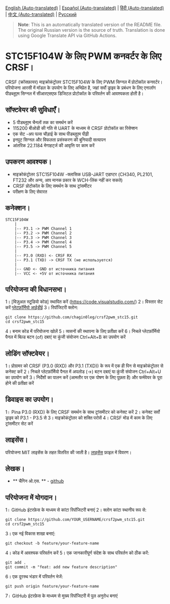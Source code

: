 [English (Auto-translated)](README.en.md) | [Español (Auto-translated)](README.es.md) | [हिंदी (Auto-translated)](README.hi.md) | [中文 (Auto-translated)](README.zh-CN.md) | [Русский](README.md)

> **Note**: This is an automatically translated version of the README file. The original Russian version is the source of truth. Translation is done using Google Translate API via GitHub Actions.

# STC15F104W के लिए PWM कनवर्टर के लिए CRSF।

CRSF (क्रॉसफ़ायर) माइक्रोकंट्रोलर STC15F104W के लिए PWM सिग्नल में प्रोटोकॉल कनवर्टर। परियोजना आरसी में मॉडल के उपयोग के लिए अभिप्रेत है, जहां सर्वो ड्राइव के प्रबंधन के लिए एनालॉग पीडब्लूएम सिग्नल में सीआरएसएफ डिजिटल प्रोटोकॉल के परिवर्तन की आवश्यकता होती है।

## सॉफ्टवेयर की सुविधाएँ।

- 5 पीडब्लूएम चैनलों तक का समर्थन करें
- 115200 बीओडी की गति से UART के माध्यम से CRSF प्रोटोकॉल का रिसेप्शन
- एक सेट -अप पल्स चौड़ाई के साथ पीडब्लूएम पीढ़ी
- इनपुट सिग्नल और विफलता प्रसंस्करण की बुनियादी सत्यापन
- आंतरिक 22.1184 मेगाहर्ट्ज की आवृत्ति पर काम करें

## उपकरण आवश्यक।

- माइक्रोकंट्रोलर STC15F104W
-क्लासिक USB-JART एडाप्टर (CH340, PL2101, FT232 और अन्य, आप मानक प्रकार के WCH-लिंक नहीं कर सकते)
- CRSF प्रोटोकॉल के लिए समर्थन के साथ ट्रांसमीटर
- परीक्षण के लिए सेवारत

## कनेक्शन।

```
STC15F104W
    |
    |-- P3.1 -> PWM Channel 1
    |-- P3.2 -> PWM Channel 2
    |-- P3.3 -> PWM Channel 3
    |-- P3.4 -> PWM Channel 4
    |-- P3.5 -> PWM Channel 5
    |
    |-- P3.0 (RXD) <- CRSF RX
    |-- P3.1 (TXD) -> CRSF TX (не используется)
    |
    |-- GND <- GND от источника питания
    |-- VCC <- +5V от источника питания
```

## परियोजना की विधानसभा।

1। [विज़ुअल स्टूडियो कोड] स्थापित करें (https://code.visualstudio.com/)
2। विस्तार सेट करें [प्लेटफ़ॉर्मियो आईडीई](https://platformio.org/install/ide?install=vscode)
3। रिपॉजिटरी क्लोन:
```
git clone https://github.com/chagin0leg/crsf2pwm_stc15.git
cd crsf2pwm_stc15
```
4। बनाम कोड में परियोजना खोलें
5। व्यसनों की स्थापना के लिए प्रतीक्षा करें
6। निचले प्लेटफ़ॉर्मियो पैनल में बिल्ड बटन (of) दबाएं या कुंजी संयोजन Ctrl+Alt+B का उपयोग करें

## लोडिंग सॉफ्टवेयर।

1। प्रोग्रामर को CRSF (P3.0 (RXD) और P3.1 (TXD)) के रूप में एक ही पिन से माइक्रोकंट्रोलर से कनेक्ट करें
2। निचले प्लेटफ़ॉर्मियो पैनल में अपलोड (→) बटन दबाएं या कुंजी संयोजन Ctrl+Alt+U का उपयोग करें
3। निर्देशों का पालन करें (आमतौर पर एक पोषण के लिए पूछता है) और फर्मवेयर के पूरा होने की प्रतीक्षा करें

## डिवाइस का उपयोग।

1। Pina P3.0 (RXD) के लिए CRSF समर्थन के साथ ट्रांसमीटर को कनेक्ट करें
2। कनेक्ट सर्वो ड्राइव को P3.1 - P3.5 से
3। माइक्रोकंट्रोलर को शक्ति परोसें
4। CRSF मोड में काम के लिए ट्रांसमीटर सेट करें

## लाइसेंस।

परियोजना MIT लाइसेंस के तहत वितरित की जाती है। [लाइसेंस](लाइसेंस) फ़ाइल में विवरण।

## लेखक।

- ** चैगिन ओ.एस. ** - [github](https://github.com/chagin0leg)

## परियोजना में योगदान।

1। GitHub इंटरफ़ेस के माध्यम से कांटा रिपॉजिटरी बनाएं
2। क्लोन कांटा स्थानीय रूप से:
```
git clone https://github.com/YOUR_USERNAME/crsf2pwm_stc15.git
cd crsf2pwm_stc15
```
3। एक नई विकास शाखा बनाएं:
```
git checkout -b feature/your-feature-name
```
4। कोड में आवश्यक परिवर्तन करें
5। एक जानकारीपूर्ण संदेश के साथ परिवर्तन को ठीक करें:
```
git add .
git commit -m "feat: add new feature description"
```
6। एक दूरस्थ भंडार में परिवर्तन भेजें:
```
git push origin feature/your-feature-name
```
7। GitHub इंटरफ़ेस के माध्यम से मुख्य रिपॉजिटरी में पुल अनुरोध बनाएं